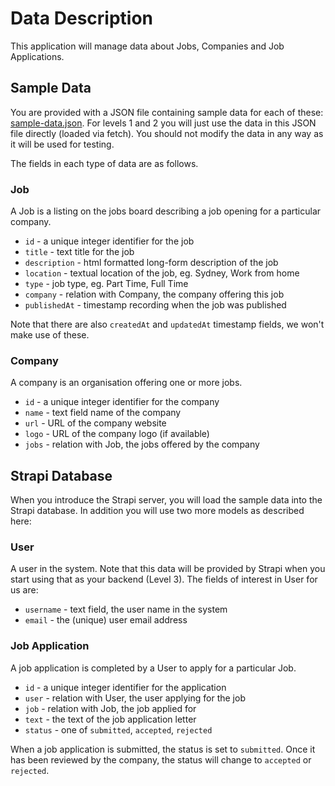 # Data Description

This application will manage data about Jobs, Companies and Job Applications.  

## Sample Data

You are
provided with a JSON file containing sample data for each of these:
[sample-data.json](frontend/sample-data.json).  For levels 1 and 2 you will just
use the data in this JSON file directly (loaded via fetch).   You should
not modify the data in any way as it will be used for testing.

The fields in each type of data are as follows.

### Job

A Job is a listing on the jobs board describing a job opening for a particular company. 

* `id` - a unique integer identifier for the job
* `title` - text title for the job
* `description` - html formatted long-form description of the job
* `location` - textual location of the job, eg. Sydney, Work from home
* `type` - job type, eg. Part Time, Full Time
* `company` - relation with Company, the company offering this job
* `publishedAt` - timestamp recording when the job was published

Note that there are also `createdAt` and `updatedAt` timestamp fields, we 
won't make use of these.

### Company

A company is an organisation offering one or more jobs. 

* `id` - a unique integer identifier for the company
* `name` - text field name of the company
* `url` - URL of the company website
* `logo` - URL of the company logo (if available)
* `jobs` - relation with Job, the jobs offered by the company


## Strapi Database

When you introduce
the Strapi server, you will load the sample data into the Strapi database. In
addition you will use two more models as described here:

### User

A user in the system. Note that this data will be provided by Strapi when you start using
that as your backend (Level 3).  The fields of interest in User for us are:

* `username` - text field, the user name in the system
* `email` - the (unique) user email address

### Job Application

A job application is completed by a User to apply for a particular Job.  

* `id` - a unique integer identifier for the application
* `user` - relation with User, the user applying for the job
* `job` - relation with Job, the job applied for
* `text` - the text of the job application letter
* `status` - one of `submitted`, `accepted`, `rejected`

When a job application is submitted, the status is set to `submitted`. Once
it has been reviewed by the company, the status will change to `accepted` or
`rejected`.
